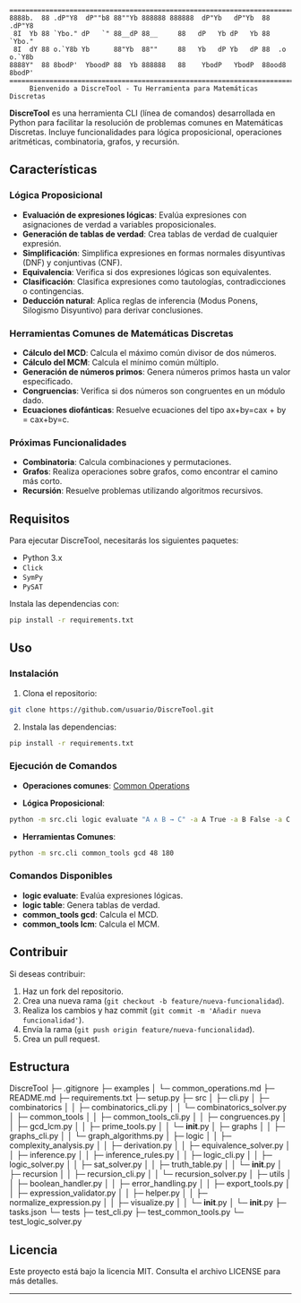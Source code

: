     ============================================================================   
    8888b.  88 .dP"Y8  dP""b8 88""Yb 888888 888888  dP"Yb   dP"Yb  88     .dP"Y8
     8I  Yb 88 `Ybo." dP   `" 88__dP 88__     88   dP   Yb dP   Yb 88     `Ybo."
     8I  dY 88 o.`Y8b Yb      88"Yb  88""     88   Yb   dP Yb   dP 88  .o o.`Y8b
    8888Y"  88 8bodP'  YboodP 88  Yb 888888   88    YbodP   YbodP  88ood8 8bodP'                   
    ============================================================================
         Bienvenido a DiscreTool - Tu Herramienta para Matemáticas Discretas

**DiscreTool** es una herramienta CLI (línea de comandos) desarrollada en Python para facilitar la resolución de problemas comunes en Matemáticas Discretas. Incluye funcionalidades para lógica proposicional, operaciones aritméticas, combinatoria, grafos, y recursión.

## Características

### Lógica Proposicional

- **Evaluación de expresiones lógicas**: Evalúa expresiones con asignaciones de verdad a variables proposicionales.
- **Generación de tablas de verdad**: Crea tablas de verdad de cualquier expresión.
- **Simplificación**: Simplifica expresiones en formas normales disyuntivas (DNF) y conjuntivas (CNF).
- **Equivalencia**: Verifica si dos expresiones lógicas son equivalentes.
- **Clasificación**: Clasifica expresiones como tautologías, contradicciones o contingencias.
- **Deducción natural**: Aplica reglas de inferencia (Modus Ponens, Silogismo Disyuntivo) para derivar conclusiones.

### Herramientas Comunes de Matemáticas Discretas

- **Cálculo del MCD**: Calcula el máximo común divisor de dos números.
- **Cálculo del MCM**: Calcula el mínimo común múltiplo.
- **Generación de números primos**: Genera números primos hasta un valor especificado.
- **Congruencias**: Verifica si dos números son congruentes en un módulo dado.
- **Ecuaciones diofánticas**: Resuelve ecuaciones del tipo ax+by=cax + by = cax+by=c.

### Próximas Funcionalidades

- **Combinatoria**: Calcula combinaciones y permutaciones.
- **Grafos**: Realiza operaciones sobre grafos, como encontrar el camino más corto.
- **Recursión**: Resuelve problemas utilizando algoritmos recursivos.

## Requisitos

Para ejecutar DiscreTool, necesitarás los siguientes paquetes:

- Python 3.x
- `Click`
- `SymPy`
- `PySAT`

Instala las dependencias con:

```bash
pip install -r requirements.txt
```
## Uso

### Instalación

1. Clona el repositorio:
```bash
git clone https://github.com/usuario/DiscreTool.git
```
    
2. Instala las dependencias:
```bash
pip install -r requirements.txt
```
### Ejecución de Comandos

- **Operaciones comunes**:
[Common Operations](https://github.com/Jonatanciencias/discretool/blob/43ded09c6e713d75fe100ec009cacfe6e4080a51/examples/common_operations.md)

- **Lógica Proposicional**:
```bash
python -m src.cli logic evaluate "A ∧ B → C" -a A True -a B False -a C True
```

- **Herramientas Comunes**:
```bash
python -m src.cli common_tools gcd 48 180
```

### Comandos Disponibles

- **logic evaluate**: Evalúa expresiones lógicas.
- **logic table**: Genera tablas de verdad.
- **common_tools gcd**: Calcula el MCD.
- **common_tools lcm**: Calcula el MCM.

## Contribuir

Si deseas contribuir:

1. Haz un fork del repositorio.
2. Crea una nueva rama (`git checkout -b feature/nueva-funcionalidad`).
3. Realiza los cambios y haz commit (`git commit -m 'Añadir nueva funcionalidad'`).
4. Envía la rama (`git push origin feature/nueva-funcionalidad`).
5. Crea un pull request.


## Estructura

DiscreTool
├─ .gitignore
├─ examples
│  └─ common_operations.md
├─ README.md
├─ requirements.txt
├─ setup.py
├─ src
│  ├─ cli.py
│  ├─ combinatorics
│  │  ├─ combinatorics_cli.py
│  │  └─ combinatorics_solver.py
│  ├─ common_tools
│  │  ├─ common_tools_cli.py
│  │  ├─ congruences.py
│  │  ├─ gcd_lcm.py
│  │  ├─ prime_tools.py
│  │  └─ __init__.py
│  ├─ graphs
│  │  ├─ graphs_cli.py
│  │  └─ graph_algorithms.py
│  ├─ logic
│  │  ├─ complexity_analysis.py
│  │  ├─ derivation.py
│  │  ├─ equivalence_solver.py
│  │  ├─ inference.py
│  │  ├─ inference_rules.py
│  │  ├─ logic_cli.py
│  │  ├─ logic_solver.py
│  │  ├─ sat_solver.py
│  │  ├─ truth_table.py
│  │  └─ __init__.py
│  ├─ recursion
│  │  ├─ recursion_cli.py
│  │  └─ recursion_solver.py
│  ├─ utils
│  │  ├─ boolean_handler.py
│  │  ├─ error_handling.py
│  │  ├─ export_tools.py
│  │  ├─ expression_validator.py
│  │  ├─ helper.py
│  │  ├─ normalize_expression.py
│  │  ├─ visualize.py
│  │  └─ __init__.py
│  └─ __init__.py
├─ tasks.json
└─ tests
   ├─ test_cli.py
   ├─ test_common_tools.py
   └─ test_logic_solver.py

## Licencia

Este proyecto está bajo la licencia MIT. Consulta el archivo LICENSE para más detalles.

---